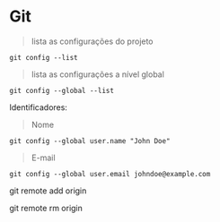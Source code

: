 # Git

> lista as configurações do projeto
```
git config --list
```

> lista as configurações a nível global
```
git config --global --list
```


Identificadores:
> Nome
```
git config --global user.name "John Doe"
```
> E-mail
```
git config --global user.email johndoe@example.com
```

git remote add origin <repository online>

git remote rm origin

